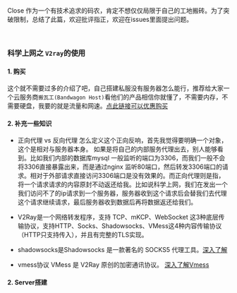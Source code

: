 <div class="alert fade alert-simple alert-success alert-dismissible text-left font__family-montserrat font__size-16  font__weight-light brk-library-rendered rendered show">
    <span class="sr-only">Close</span> 
    <i class="start-icon far fa-check-circle faa-tada animated"></i>
    作为一个有技术追求的码农，肯定不想仅仅局限于自己的工地搬砖。为了突破限制，总结了此篇，欢迎批评指正，欢迎在issues里面提出问题。
  </div>
<p>&nbsp;</p>

### 科学上网之 `V2ray`的使用

#### 1. 购买
  
  这个就不需要过多的介绍了吧，自己搭建私服没有服务器怎么能行，推荐给大家一个云服务商`搬瓦工(Bandwagon Host)`看他们的产品相信你就懂了，不需要内存，不需要硬盘，我要的就是流量和网速。[点此链接可以优惠购买](https://bandwagonhost.com/aff.php?aff=59671)

#### 2. 补充一些知识
  - 正向代理 vs 反向代理  怎么定义这个正向反响，首先我觉得要明确一个对象，这个是相对与服务器本身。  如果是将自己的内部服务代理出去，别人能够看到。比如我们内部的数据库mysql 一般监听的端口为3306，而我们一般不会将3306直接暴露出来，而是通过nginx 监听80端口，然后转发3306端口的请求。相对于外部请求直接访问3306端口是没有效果的。而正向代理则是指，将一个请求请求的内容原封不动返还给我。比如说科学上网，我们在发出一个我们访问不了的ip请求到一个服务器，服务器收到这个请求后会替我们去代理这个请求继续请求，最后服务器收到数据后再将数据返还给我们。

 - V2Ray是一个网络转发程序，支持 TCP、mKCP、WebSocket 这3种底层传输协议，支持HTTP、Socks、Shadowsocks、VMess这4种内容传输协议（HTTP只支持传入），并且有完整的TLS实现。
 
 - shadowsocks是Shadowsocks 是一款著名的 SOCKS5 代理工具。[深入了解](https://loggerhead.me/posts/shadowsocks-yuan-ma-fen-xi-xie-yi-yu-jie-gou.html)

 - vmess协议  VMess 是 V2Ray 原创的加密通讯协议。 [深入了解Vmess](https://www.v2ray.com/developer/protocols/vmess.html)

#### 2. Server搭建

  